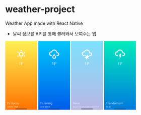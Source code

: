# weather-project
Weather App made with React Native
- 날씨 정보를 API를 통해 불러와서 보여주는 앱
<div>
  <img src="https://github.com/DianaLeee/weather-project/blob/master/image/clear.png" width="20%" height="20%">
  <img src="https://github.com/DianaLeee/weather-project/blob/master/image/rain.png" width="20%" height="20%">
  <img src="https://github.com/DianaLeee/weather-project/blob/master/image/snow.png" width="20%" height="20%">
  <img src="https://github.com/DianaLeee/weather-project/blob/master/image/thunder.png" width="20%" height="20%">
</div>
